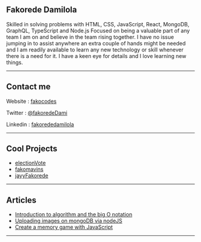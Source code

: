 
<!--
**fakoredeDamilola/fakoredeDamilola** is a ✨ _special_ ✨ repository because its `README.md` (this file) appears on your GitHub profile.

Here are some ideas to get you started:

- 🔭 I’m currently working on ...
- 🌱 I’m currently learning ...
- 👯 I’m looking to collaborate on ...
- 🤔 I’m looking for help with ...
- 💬 Ask me about ...
- 📫 How to reach me: ...
- 😄 Pronouns: ...
- ⚡ Fun fact: ...
-->

## Fakorede Damilola

Skilled in solving problems with HTML, CSS, JavaScript, React, MongoDB, GraphQL, TypeScript and Node.js
Focused on being a valuable part of any team I am on and believe in the team rising together.
I have no issue jumping in to assist anywhere an extra couple of hands might be needed and I am readily available to learn any new technology or skill whenever there is a need for it. 
I have a keen eye for details and I love learning new things.

---

## Contact me

Website : [fakocodes](https://fakocodes.netlify.app/)

Twitter : [@fakoredeDami](https://twitter.com/fakoredeDami)

Linkedin : [fakorededamilola](https://www.linkedin.com/in/fakorededamilola/)

---

## Cool Projects

* [electionVote](http://electionvote.herokuapp.com/)
* [fakomavins](https://fakomavins.netlify.app/)
* [jayyFakorede](https://jayyfakorede.herokuapp.com/)

---

## Articles
* [Introduction to algorithm and the big O notation](https://dev.to/fakorededamilola/introduction-to-algorithm-and-the-big-o-notation-533)
* [Uploading images on mongoDB via nodeJS](https://dev.to/fakorededamilola/uploading-images-on-mongodb-via-nodejs-5h1l)
* [Create a memory game with JavaScript](https://dev.to/fakorededamilola/create-a-memory-game-with-js-1l9j)

---

